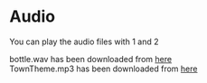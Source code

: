 # Audio

You can play the audio files with 1 and 2

bottle.wav has been downloaded from [here](https://opengameart.org/content/rpg-sound-pack)<br>
TownTheme.mp3 has been downloaded from [here](https://opengameart.org/content/town-theme-rpg)